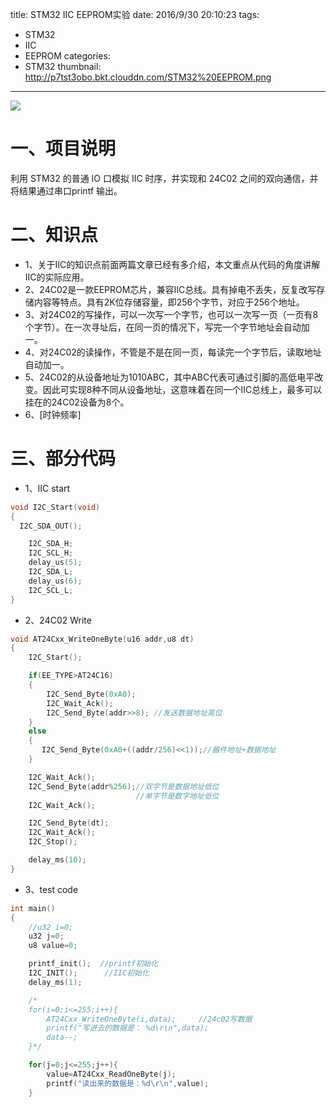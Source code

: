title: STM32 IIC EEPROM实验
date: 2016/9/30 20:10:23
tags:
- STM32
- IIC
- EEPROM
categories:
- STM32
thumbnail: http://p7tst3obo.bkt.clouddn.com/STM32%20EEPROM.png
---


![](http://p7tst3obo.bkt.clouddn.com/STM32%20EEPROM.png)

# 一、项目说明

利用 STM32 的普通 IO 口模拟 IIC 时序，并实现和 24C02 之间的双向通信，并将结果通过串口printf 输出。

<!-- more -->

# 二、知识点
- 1、关于IIC的知识点前面两篇文章已经有多介绍，本文重点从代码的角度讲解IIC的实际应用。
- 2、24C02是一款EEPROM芯片，兼容IIC总线。具有掉电不丢失，反复改写存储内容等特点。具有2K位存储容量，即256个字节，对应于256个地址。
- 3、对24C02的写操作，可以一次写一个字节，也可以一次写一页（一页有8个字节）。在一次寻址后，在同一页的情况下，写完一个字节地址会自动加一。
- 4、对24C02的读操作，不管是不是在同一页，每读完一个字节后，读取地址自动加一。
- 5、24C02的从设备地址为1010ABC，其中ABC代表可通过引脚的高低电平改变。因此可实现8种不同从设备地址，这意味着在同一个IIC总线上，最多可以挂在的24C02设备为8个。
- 6、[时钟频率]

# 三、部分代码
- 1、IIC start
```c
void I2C_Start(void)
{
  I2C_SDA_OUT();

	I2C_SDA_H;
	I2C_SCL_H;
	delay_us(5);
	I2C_SDA_L;
	delay_us(6);
	I2C_SCL_L;
}
```

- 2、24C02 Write
```c
void AT24Cxx_WriteOneByte(u16 addr,u8 dt)
{
	I2C_Start();

	if(EE_TYPE>AT24C16)
	{
		I2C_Send_Byte(0xA0);
		I2C_Wait_Ack();
		I2C_Send_Byte(addr>>8);	//发送数据地址高位
	}
	else
	{
	   I2C_Send_Byte(0xA0+((addr/256)<<1));//器件地址+数据地址
	}

	I2C_Wait_Ack();
	I2C_Send_Byte(addr%256);//双字节是数据地址低位
							//单字节是数字地址低位
	I2C_Wait_Ack();

	I2C_Send_Byte(dt);
	I2C_Wait_Ack();
	I2C_Stop();

	delay_ms(10);
}
```
- 3、test code
```c
int main()
{
	//u32 i=0;
	u32 j=0;
	u8 value=0;

	printf_init();	//printf初始化
	I2C_INIT();		 //IIC初始化
	delay_ms(1);

	/*
	for(i=0;i<=255;i++){
		AT24Cxx_WriteOneByte(i,data);	  //24c02写数据
		printf("写进去的数据是： %d\r\n",data);
		data--;
	}*/

	for(j=0;j<=255;j++){
		value=AT24Cxx_ReadOneByte(j);
		printf("读出来的数据是：%d\r\n",value);
	}
```

